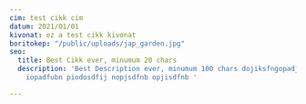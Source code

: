 ```yaml
---
cim: test cikk cim
datum: 2021/01/01
kivonat: ez a test cikk kivonat
boritokep: "/public/uploads/jap_garden.jpg"
seo:
  title: Best Cikk ever, minumum 20 chars
  description: 'Best Description ever, minumum 100 chars dojiksfngopadjfnbopadf jnasdjiopbn
    iopadfubn piodosdfij nopjsdfnb opjisdfnb '

---
```

